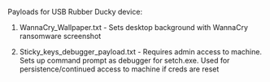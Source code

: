 Payloads for USB Rubber Ducky device:
   
1. WannaCry_Wallpaper.txt - Sets desktop background with WannaCry ransomware screenshot

2. Sticky_keys_debugger_payload.txt - Requires admin access to machine.  Sets up command prompt as debugger for setch.exe.  Used for persistence/continued access to machine if creds are reset
    
